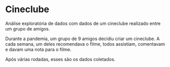 # Cineclube
Análise exploratória de dados com dados de um cineclube realizado entre um grupo de amigos.

Durante a pandemia, um grupo de 9 amigos decidiu criar um cineclube. A cada semana, um deles recomendava o filme, todos assistiam, comentavam e davam uma nota para o filme.

Após várias rodadas, esses são os dados coletados.
